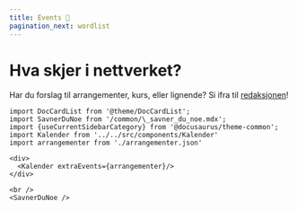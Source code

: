 ```yaml
---
title: Events 🎉
pagination_next: wordlist
---
```


# Hva skjer i nettverket?

Har du forslag til arrangementer, kurs, eller lignende? Si ifra til [redaksjonen](https://teamkatalog.nav.no/team/b5915f11-0740-4a2e-b767-6ac5c407e9c7)!

```mdx-code-block
import DocCardList from '@theme/DocCardList';
import SavnerDuNoe from '/common/\_savner_du_noe.mdx';
import {useCurrentSidebarCategory} from '@docusaurus/theme-common';
import Kalender from '../../src/components/Kalender'
import arrangementer from './arrangementer.json'

<div>
  <Kalender extraEvents={arrangementer}/>
</div>

<br />
<SavnerDuNoe />
```
